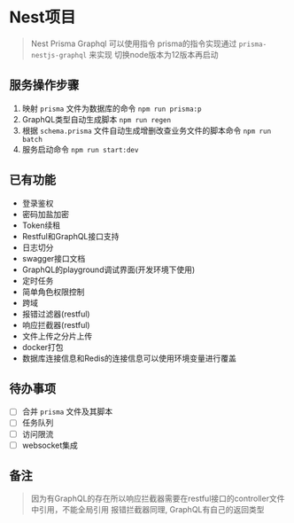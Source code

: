 # Nest项目

> Nest Prisma Graphql 可以使用指令
> prisma的指令实现通过 `prisma-nestjs-graphql` 来实现
> 切换node版本为12版本再启动

## 服务操作步骤

1. 映射 `prisma` 文件为数据库的命令 `npm run prisma:p`
2. GraphQL类型自动生成脚本 `npm run regen`
3. 根据 `schema.prisma` 文件自动生成增删改查业务文件的脚本命令 `npm run batch`
4. 服务启动命令 `npm run start:dev`

## 已有功能

- 登录鉴权
- 密码加盐加密
- Token续租
- Restful和GraphQL接口支持
- 日志切分
- swagger接口文档
- GraphQL的playground调试界面(开发环境下使用)
- 定时任务
- 简单角色权限控制
- 跨域
- 报错过滤器(restful)
- 响应拦截器(restful)
- 文件上传之分片上传
- docker打包
- 数据库连接信息和Redis的连接信息可以使用环境变量进行覆盖

## 待办事项

- [ ] 合并 `prisma` 文件及其脚本
- [ ] 任务队列
- [ ] 访问限流
- [ ] websocket集成

## 备注

> 因为有GraphQL的存在所以响应拦截器需要在restful接口的controller文件中引用，不能全局引用 报错拦截器同理, GraphQL有自己的返回类型
